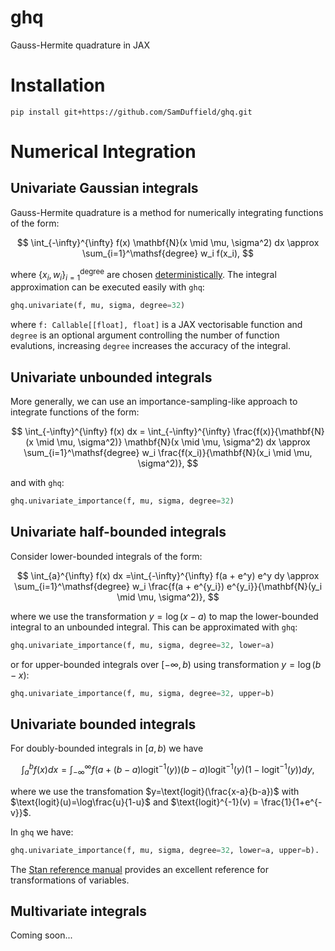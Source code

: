# ghq

Gauss-Hermite quadrature in JAX

# Installation

```
pip install git+https://github.com/SamDuffield/ghq.git
```

# Numerical Integration


## Univariate Gaussian integrals
Gauss-Hermite quadrature is a method for numerically integrating functions of the form:

$$
\int_{-\infty}^{\infty} f(x)  \mathbf{N}(x \mid \mu, \sigma^2) dx \approx \sum_{i=1}^\mathsf{degree} w_i f(x_i),
$$

where $\lbrace x_i, w_i \rbrace_{i=1}^\mathsf{degree}$ are chosen [deterministically](https://en.wikipedia.org/wiki/Gauss%E2%80%93Hermite_quadrature).  The integral approximation can be executed easily with `ghq`:
```python
ghq.univariate(f, mu, sigma, degree=32)
```
where `f: Callable[[float], float]` is a JAX vectorisable function and `degree` is an optional argument controlling the number of function evalutions, increasing `degree` increases the accuracy of the integral.

## Univariate unbounded integrals
More generally, we can use an importance-sampling-like approach to integrate functions of the form:

$$
\int_{-\infty}^{\infty} f(x) dx = \int_{-\infty}^{\infty} \frac{f(x)}{\mathbf{N}(x \mid \mu, \sigma^2)}  \mathbf{N}(x \mid \mu, \sigma^2)  dx \approx \sum_{i=1}^\mathsf{degree} w_i \frac{f(x_i)}{\mathbf{N}(x_i \mid \mu, \sigma^2)},
$$

and with `ghq`:
```python
ghq.univariate_importance(f, mu, sigma, degree=32)
```

## Univariate half-bounded integrals
Consider lower-bounded integrals of the form:

$$
\int_{a}^{\infty} f(x) dx =\int_{-\infty}^{\infty} f(a + e^y) e^y  dy \approx \sum_{i=1}^\mathsf{degree} w_i \frac{f(a + e^{y_i}) e^{y_i}}{\mathbf{N}(y_i \mid \mu, \sigma^2)},
$$

where we use the transformation $y = \log(x - a)$ to map the lower-bounded integral to an unbounded integral. This can be approximated with `ghq`:
```python
ghq.univariate_importance(f, mu, sigma, degree=32, lower=a)
```
or for upper-bounded integrals over $[-\infty, b)$ using transformation $y = \log(b - x)$:
```python
ghq.univariate_importance(f, mu, sigma, degree=32, upper=b)
```

## Univariate bounded integrals
For doubly-bounded integrals in $[a, b)$ we have

$$
\int_{a}^{b} f(x) dx = \int_{-\infty}^{\infty} f\left(a + (b-a)\text{logit}^{-1}(y)\right)  (b-a)  \text{logit}^{-1}(y)  \left(1-\text{logit}^{-1}(y)\right)  dy,
$$

where we use the transfomation $y=\text{logit}(\frac{x-a}{b-a})$ with $\text{logit}(u)=\log\frac{u}{1-u}$ and $\text{logit}^{-1}(v) = \frac{1}{1+e^{-v}}$.

In `ghq` we have:
```python
ghq.univariate_importance(f, mu, sigma, degree=32, lower=a, upper=b).
```

The [Stan reference manual](https://mc-stan.org/docs/reference-manual/variable-transforms.html) provides an excellent reference for transformations of variables.



## Multivariate integrals

Coming soon...

